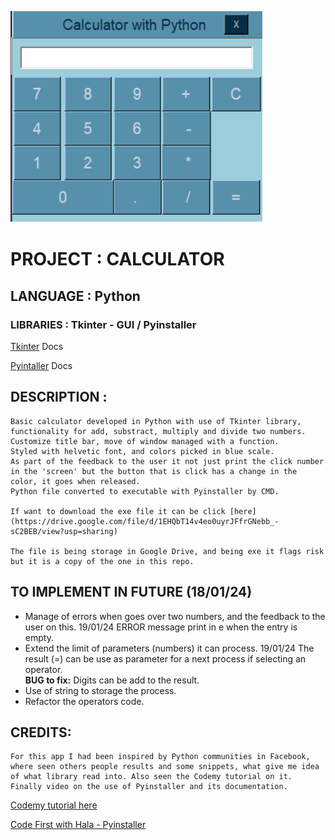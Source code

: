 
![](assets/images/ss-gui.png)

# PROJECT : CALCULATOR

## LANGUAGE : Python

### LIBRARIES : Tkinter - GUI / Pyinstaller

   [Tkinter](https://docs.python.org/3/library/tkinter.html#module-tkinter) Docs

   [Pyintaller](https://pyinstaller.org/en/stable/) Docs

## DESCRIPTION : 

    Basic calculator developed in Python with use of Tkinter library, functionality for add, substract, multiply and divide two numbers.
    Customize title bar, move of window managed with a function.
    Styled with helvetic font, and colors picked in blue scale.
    As part of the feedback to the user it not just print the click number in the 'screen' but the button that is click has a change in the color, it goes when released.
    Python file converted to executable with Pyinstaller by CMD.

    If want to download the exe file it can be click [here](https://drive.google.com/file/d/1EHQbT14v4eo0uyrJFfrGNebb_-sC2BEB/view?usp=sharing)

    The file is being storage in Google Drive, and being exe it flags risk but it is a copy of the one in this repo.

## TO IMPLEMENT IN FUTURE (18/01/24)

- Manage of errors when goes over two numbers, and the feedback to the user on this.
    19/01/24  ERROR message print in e when the entry is empty.
- Extend the limit of parameters (numbers) it can process. 
    19/01/24  The result (=) can be use as parameter for a next process if selecting an operator. <br>
    **BUG to fix:**  Digits can be add to the result. 
- Use of string to storage the process.
- Refactor the operators code.


## CREDITS:

    For this app I had been inspired by Python communities in Facebook, where seen others people results and some snippets, what give me idea of what library read into. Also seen the Codemy tutorial on it. Finally video on the use of Pyinstaller and its documentation.
    
   [Codemy tutorial here](https://www.youtube.com/watch?v=s0cpxPSN4k4)

   [Code First with Hala - Pyinstaller](https://www.youtube.com/watch?app=desktop&v=Iv_dECet_oM)